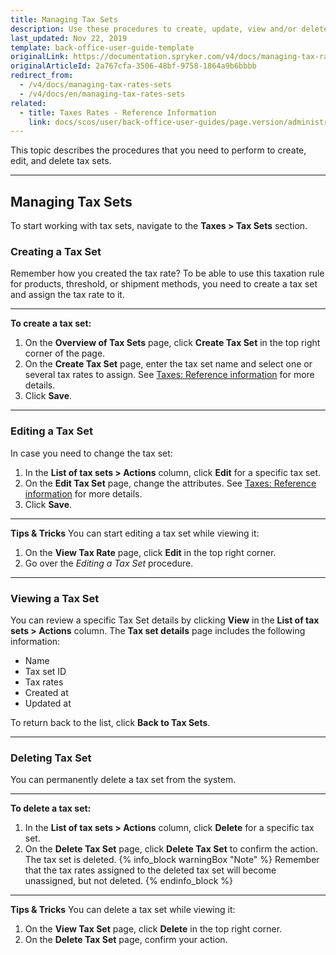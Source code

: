 ```yaml
---
title: Managing Tax Sets
description: Use these procedures to create, update, view and/or delete tax rates and tax sets in the Back Office.
last_updated: Nov 22, 2019
template: back-office-user-guide-template
originalLink: https://documentation.spryker.com/v4/docs/managing-tax-rates-sets
originalArticleId: 2a767cfa-3506-48bf-9758-1864a9b6bbbb
redirect_from:
  - /v4/docs/managing-tax-rates-sets
  - /v4/docs/en/managing-tax-rates-sets
related:
  - title: Taxes Rates - Reference Information
    link: docs/scos/user/back-office-user-guides/page.version/administration/tax-rates/references/tax-rates-reference-information.html
---
```


This topic describes the procedures that you need to perform to create, edit, and delete tax sets.
***
## Managing Tax Sets

To start working with tax sets, navigate to the **Taxes > Tax Sets** section.

### Creating a Tax Set
Remember how you created the tax rate? To be able to use this taxation rule for products, threshold, or shipment methods, you need to create a tax set and assign the tax rate to it.
***
**To create a tax set:**
1. On the **Overview of Tax Sets** page, click **Create Tax Set** in the top right corner of the page.
2. On the **Create Tax Set** page, enter the tax set name and select one or several tax rates to assign. See [Taxes: Reference information](/docs/scos/user/back-office-user-guides/{{page.version}}/administration/tax-rates/references/tax-rates-reference-information.html) for more details.
3. Click **Save**.
***
### Editing a Tax Set
In case you need to change the tax set:
1. In the **List of tax sets > Actions** column, click **Edit** for a specific tax set.
2. On the **Edit Tax Set** page, change the attributes. See [Taxes: Reference information](/docs/scos/user/back-office-user-guides/{{page.version}}/administration/tax-rates/references/tax-rates-reference-information.html) for more details.
3. Click **Save**.

***
**Tips & Tricks**
You can start editing a tax set while viewing it:
1. On the **View Tax Rate** page, click **Edit** in the top right corner.
2. Go over the _Editing a Tax Set_ procedure.
***
### Viewing a Tax Set
You can review a specific Tax Set details by clicking **View** in the **List of tax sets > Actions** column.
The **Tax set details** page includes the following information:
* Name
* Tax set ID
* Tax rates
* Created at
* Updated at

To return back to the list, click **Back to Tax Sets**.
***
### Deleting Tax Set
You can permanently delete a tax set from the system.
***
**To delete a tax set:**
1. In the **List of tax sets > Actions** column, click **Delete** for a specific tax set.
2. On the **Delete Tax Set** page, click **Delete Tax Set** to confirm the action.
The tax set is deleted.
{% info_block warningBox "Note" %}
Remember that the tax rates assigned to the deleted tax set will become unassigned, but not deleted.
{% endinfo_block %}
 ***
**Tips & Tricks**
You can delete a tax set while viewing it:
1. On the **View Tax Set** page, click **Delete** in the top right corner.
2. On the **Delete Tax Set** page, confirm your action.
